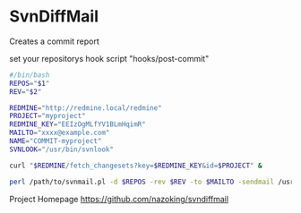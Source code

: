 SvnDiffMail
======================
Creates a commit report

set your repositorys hook script "hooks/post-commit"

```bash
#/bin/bash
REPOS="$1"
REV="$2"

REDMINE="http://redmine.local/redmine"
PROJECT="myproject"
REDMINE_KEY="EEIzOgMLfYV1BLmHqimR"
MAILTO="xxxx@example.com"
NAME="COMMIT-myproject"
SVNLOOK="/usr/bin/svnlook"

curl "$REDMINE/fetch_changesets?key=$REDMINE_KEY&id=$PROJECT" &

perl /path/to/svnmail.pl -d $REPOS -rev $REV -to $MAILTO -sendmail /usr/sbin/sendmail -redmine $REDMINE/projects/$PROJECT -name $NAME -svnlook $SVNLOOK
```

Project Homepage https://github.com/nazoking/svndiffmail
